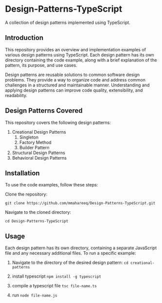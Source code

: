 # Design-Patterns-TypeScript

A collection of design patterns implemented using TypeScript.

## Introduction
This repository provides an overview and implementation examples of various design patterns using TypeScript. Each design pattern has its own directory containing the code example, along with a brief explanation of the pattern, its purpose, and use cases.

Design patterns are reusable solutions to common software design problems. They provide a way to organize code and address common challenges in a structured and maintainable manner. Understanding and applying design patterns can improve code quality, extensibility, and readability.

## Design Patterns Covered
This repository covers the following design patterns:

1. Creational Design Patterns
   1. Singleton
   2. Factory Method
   3. Builder Pattern
2. Structural Design Patterns
3. Behavioral Design Patterns
   

## Installation
To use the code examples, follow these steps:

Clone the repository:

`git clone https://github.com/mmahareeq/Design-Patterns-TypeScript.git`

Navigate to the cloned directory:

`cd Design-Patterns-TypeScript`

## Usage
Each design pattern has its own directory, containing a separate JavaScript file and any necessary additional files. To run a specific example:

1. Navigate to the directory of the desired design pattern:
`cd creational-patterns`

2. install typescript
   `npm install -g typescript`
   
3. compile a typescript file
   `tsc file-name.ts`

4. run
   `node file-name.js`











